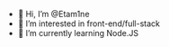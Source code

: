 - 👋 Hi, I’m @Etam1ne
- 👀 I’m interested in front-end/full-stack 
- 🌱 I’m currently learning Node.JS

<!---
Etam1ne/Etam1ne is a ✨ special ✨ repository because its `README.md` (this file) appears on your GitHub profile.
You can click the Preview link to take a look at your changes.
--->
